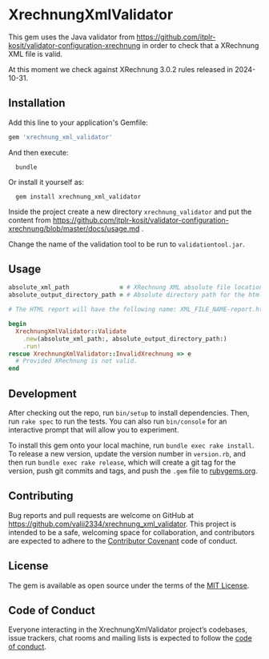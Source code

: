 # XrechnungXmlValidator

This gem uses the Java validator from https://github.com/itplr-kosit/validator-configuration-xrechnung
in order to check that a XRechnung XML file is valid.

At this moment we check against XRechnung 3.0.2 rules released in 2024-10-31.

## Installation

Add this line to your application's Gemfile:

```ruby
gem 'xrechnung_xml_validator'
```

And then execute:

```
  bundle
```

Or install it yourself as:

```
  gem install xrechnung_xml_validator
```

Inside the project create a new directory `xrechnung_validator` and put the content
from https://github.com/itplr-kosit/validator-configuration-xrechnung/blob/master/docs/usage.md .

Change the name of the validation tool to be run to `validationtool.jar`.

## Usage

```ruby
absolute_xml_path              = # XRechnung XML absolute file location
absolute_output_directory_path = # Absolute directory path for the html report

# The HTML report will have the following name: XML_FILE_NAME-report.html

begin
  XrechnungXmlValidator::Validate
    .new(absolute_xml_path:, absolute_output_directory_path:)
    .run!
rescue XrechnungXmlValidator::InvalidXrechnung => e
  # Provided XRechnung is not valid.
end

```

## Development

After checking out the repo, run `bin/setup` to install dependencies. Then, run `rake spec` to run the tests. You can also run `bin/console` for an interactive prompt that will allow you to experiment.

To install this gem onto your local machine, run `bundle exec rake install`. To release a new version, update the version number in `version.rb`, and then run `bundle exec rake release`, which will create a git tag for the version, push git commits and tags, and push the `.gem` file to [rubygems.org](https://rubygems.org).

## Contributing

Bug reports and pull requests are welcome on GitHub at https://github.com/valii2334/xrechnung_xml_validator. This project is intended to be a safe, welcoming space for collaboration, and contributors are expected to adhere to the [Contributor Covenant](http://contributor-covenant.org) code of conduct.

## License

The gem is available as open source under the terms of the [MIT License](https://opensource.org/licenses/MIT).

## Code of Conduct

Everyone interacting in the XrechnungXmlValidator project’s codebases, issue trackers, chat rooms and mailing lists is expected to follow the [code of conduct](https://github.com/[USERNAME]/xrechnung_xml_validator/blob/master/CODE_OF_CONDUCT.md).
